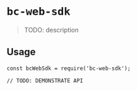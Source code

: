 # `bc-web-sdk`

> TODO: description

## Usage

```
const bcWebSdk = require('bc-web-sdk');

// TODO: DEMONSTRATE API
```
